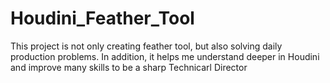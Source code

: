 # Houdini_Feather_Tool
 This project is not only creating feather tool, but also solving daily production problems. In addition, it helps me understand deeper in Houdini and improve many skills to be a sharp Technicarl Director
